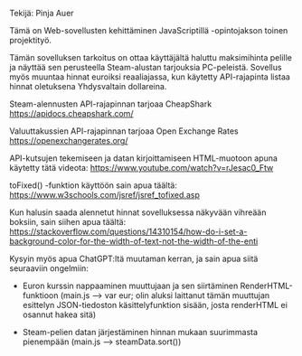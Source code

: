 Tekijä: Pinja Auer

Tämä on Web-sovellusten kehittäminen JavaScriptillä -opintojakson toinen projektityö. 

Tämän sovelluksen tarkoitus on ottaa käyttäjältä haluttu maksimihinta pelille ja näyttää sen perusteella Steam-alustan tarjouksia PC-peleistä. Sovellus myös muuntaa hinnat euroiksi reaaliajassa, kun käytetty API-rajapinta listaa hinnat oletuksena Yhdysvaltain dollareina.

Steam-alennusten API-rajapinnan tarjoaa CheapShark
https://apidocs.cheapshark.com/

Valuuttakussien API-rajapinnan tarjoaa Open Exchange Rates
https://openexchangerates.org/


API-kutsujen tekemiseen ja datan kirjoittamiseen HTML-muotoon apuna käytetty tätä videota:
https://www.youtube.com/watch?v=rJesac0_Ftw

toFixed() -funktion käyttöön sain apua täältä:
https://www.w3schools.com/jsref/jsref_tofixed.asp

Kun halusin saada alennetut hinnat sovelluksessa näkyvään vihreään boksiin, sain siihen apua täältä:
https://stackoverflow.com/questions/14310154/how-do-i-set-a-background-color-for-the-width-of-text-not-the-width-of-the-enti


Kysyin myös apua ChatGPT:ltä muutaman kerran, ja sain apua siitä seuraaviin ongelmiin:

- Euron kurssin nappaaminen muuttujaan ja sen siirtäminen RenderHTML-funktioon (main.js --> var eur; olin aluksi laittanut tämän muuttujan esittelyn JSON-tiedoston käsittelyfunktion sisään, josta renderHTML ei osannut hakea sitä)

- Steam-pelien datan järjestäminen hinnan mukaan suurimmasta pienempään (main.js --> steamData.sort())





